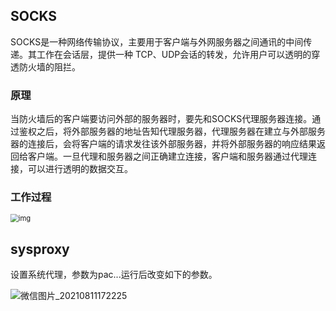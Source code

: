 ## SOCKS

SOCKS是一种网络传输协议，主要用于客户端与外网服务器之间通讯的中间传递。其工作在会话层，提供一种 TCP、UDP会话的转发，允许用户可以透明的穿透防火墙的阻拦。

### 原理

当防火墙后的客户端要访问外部的服务器时，要先和SOCKS代理服务器连接。通过鉴权之后，将外部服务器的地址告知代理服务器，代理服务器在建立与外部服务器的连接后，会将客户端的请求发往该外部服务器，并将外部服务器的响应结果返回给客户端。一旦代理和服务器之间正确建立连接，客户端和服务器通过代理连接，可以进行透明的数据交互。

### 工作过程

<img src="https://pic1.zhimg.com/v2-5fca0d6c2fce1fae7da7ab9669bf3cf8_b.jpg" alt="img" style="zoom:80%;" />



## sysproxy
设置系统代理，参数为pac...运行后改变如下的参数。

![微信图片_20210811172225](https://user-images.githubusercontent.com/49645739/129004901-eaddd1d1-7b63-4943-bee7-a5cd39e5539b.png)
